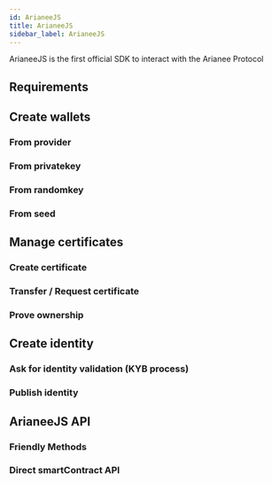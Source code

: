 ```yaml
---
id: ArianeeJS
title: ArianeeJS
sidebar_label: ArianeeJS
---
```


ArianeeJS is the first official SDK to interact with the Arianee Protocol

## Requirements


## Create wallets


### From provider


### From privatekey


### From randomkey


### From seed


## Manage certificates


### Create certificate


### Transfer / Request certificate


### Prove ownership


## Create identity


### Ask for identity validation (KYB process)


### Publish identity


## ArianeeJS API


### Friendly Methods


### Direct smartContract API

 

